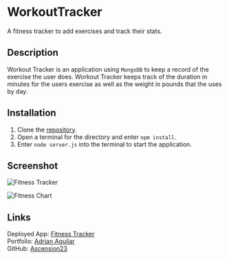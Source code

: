 # WorkoutTracker

A fitness tracker to add exercises and track their stats.

## Description

Workout Tracker is an application using ```MongoDB``` to keep a record of the exercise the user does. Workout Tracker keeps track of the duration in minutes for the users exercise as well as the weight in pounds that the uses by day.

## Installation

1. Clone the [repository](https://github.com/Ascension23/WorkoutTracker).
2. Open a terminal for the directory and enter ```npm install```.
3. Enter ```node server.js``` into the terminal to start the application.

## Screenshot

![Fitness Tracker](https://user-images.githubusercontent.com/77472152/128641477-b6e26147-78e8-42f4-afc1-4ef4615fc70e.png)

![Fitness Chart](https://user-images.githubusercontent.com/77472152/128641481-3f7a69f8-3edf-4e11-929c-8176ab6f1fa4.png)


## Links

Deployed App: [Fitness Tracker](https://murmuring-temple-83674.herokuapp.com/) <br>
Portfolio: [Adrian Aguilar](https://ascension23.github.io/Portfolio3/) <br>
GitHub: [Ascension23](https://github.com/Ascension23)
